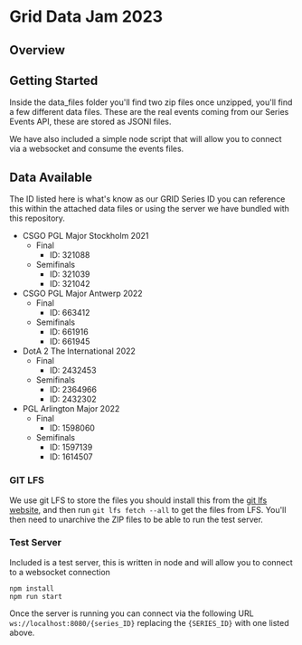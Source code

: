 # Grid Data Jam 2023

## Overview

## Getting Started
Inside the data_files folder you'll find two zip files once unzipped, you'll find a few different data files. These are the real events coming from our Series Events API, these are stored as JSONl files.

We have also included a simple node script that will allow you to connect via a websocket and consume the events files. 

## Data Available

The ID listed here is what's know as our GRID Series ID you can reference this within the attached data files or using the server we have bundled with this repository. 

-   CSGO PGL Major Stockholm 2021
	-   Final 
		- ID: 321088
	-   Semifinals
		- ID: 321039
		- ID: 321042
-   CSGO PGL Major Antwerp 2022
	-   Final 
		- ID: 663412
	-   Semifinals
		- ID: 661916
		- ID: 661945
-   DotA 2 The International 2022
	-   Final 
		- ID: 2432453
	-   Semifinals
		- ID: 2364966
		- ID: 2432302
-   PGL Arlington Major 2022
	-   Final 
		- ID: 1598060
	-   Semifinals
		- ID: 1597139
		- ID: 1614507

### GIT LFS
We use git LFS to store the files you should install this from the [git lfs website](https://git-lfs.com/), and then run `git lfs fetch --all` to get the files from LFS. You'll then need to unarchive the ZIP files to be able to run the test server. 

### Test Server
Included is a test server, this is written in node and will allow you to connect to a websocket connection 

```
npm install
npm run start
```

Once the server is running you can connect via the following URL `ws://localhost:8080/{series_ID}` replacing the `{SERIES_ID}` with one listed above. 